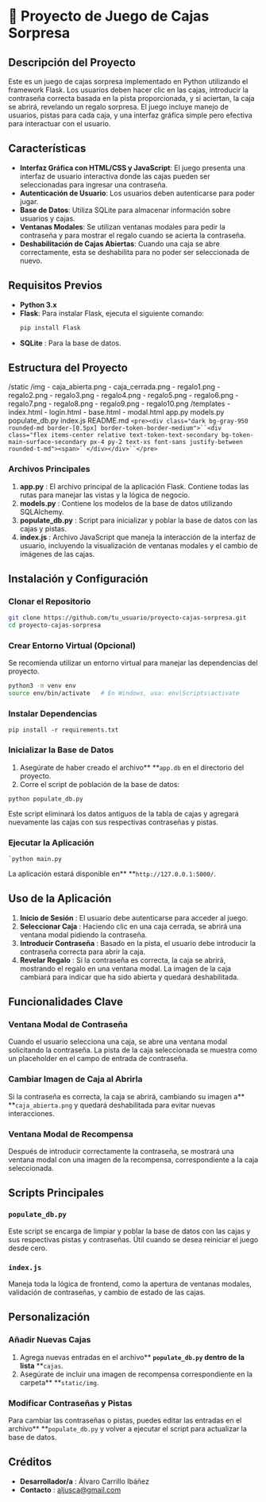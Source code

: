 # 🎁 Proyecto de Juego de Cajas Sorpresa

## Descripción del Proyecto

Este es un juego de cajas sorpresa implementado en Python utilizando el framework Flask. Los usuarios deben hacer clic en las cajas, introducir la contraseña correcta basada en la pista proporcionada, y si aciertan, la caja se abrirá, revelando un regalo sorpresa. El juego incluye manejo de usuarios, pistas para cada caja, y una interfaz gráfica simple pero efectiva para interactuar con el usuario.

## Características

- **Interfaz Gráfica con HTML/CSS y JavaScript**: El juego presenta una interfaz de usuario interactiva donde las cajas pueden ser seleccionadas para ingresar una contraseña.
- **Autenticación de Usuario**: Los usuarios deben autenticarse para poder jugar.
- **Base de Datos**: Utiliza SQLite para almacenar información sobre usuarios y cajas.
- **Ventanas Modales**: Se utilizan ventanas modales para pedir la contraseña y para mostrar el regalo cuando se acierta la contraseña.
- **Deshabilitación de Cajas Abiertas**: Cuando una caja se abre correctamente, esta se deshabilita para no poder ser seleccionada de nuevo.

## Requisitos Previos

- **Python 3.x**
- **Flask**: Para instalar Flask, ejecuta el siguiente comando:
  ```bash
  pip install Flask
  ```

* **SQLite** : Para la base de datos.


## Estructura del Proyecto

/static
    /img
        - caja_abierta.png
        - caja_cerrada.png
        - regalo1.png
        - regalo2.png
        - regalo3.png
        - regalo4.png
        - regalo5.png
        - regalo6.png
        - regalo7.png
        - regalo8.png
        - regalo9.png
        - regalo10.png
/templates
    - index.html
    - login.html
    - base.html
    - modal.html
app.py
models.py
populate_db.py
index.js
README.md
`<pre><div class="dark bg-gray-950 rounded-md border-[0.5px] border-token-border-medium">``<div class="flex items-center relative text-token-text-secondary bg-token-main-surface-secondary px-4 py-2 text-xs font-sans justify-between rounded-t-md"><span>``</div></div>``</pre>`

### Archivos Principales

1. **app.py** : El archivo principal de la aplicación Flask. Contiene todas las rutas para manejar las vistas y la lógica de negocio.
2. **models.py** : Contiene los modelos de la base de datos utilizando SQLAlchemy.
3. **populate_db.py** : Script para inicializar y poblar la base de datos con las cajas y pistas.
4. **index.js** : Archivo JavaScript que maneja la interacción de la interfaz de usuario, incluyendo la visualización de ventanas modales y el cambio de imágenes de las cajas.


## Instalación y Configuración

### Clonar el Repositorio

```bash
git clone https://github.com/tu_usuario/proyecto-cajas-sorpresa.git
cd proyecto-cajas-sorpresa
```


### Crear Entorno Virtual (Opcional)

Se recomienda utilizar un entorno virtual para manejar las dependencias del proyecto.

```bash
python3 -m venv env
source env/bin/activate   # En Windows, usa: env\Scripts\activate

```

### Instalar Dependencias

```
pip install -r requirements.txt

```


### Inicializar la Base de Datos

1. Asegúrate de haber creado el archivo** **`app.db` en el directorio del proyecto.
2. Corre el script de población de la base de datos:

```
python populate_db.py

```

Este script eliminará los datos antiguos de la tabla de cajas y agregará nuevamente las cajas con sus respectivas contraseñas y pistas.


### Ejecutar la Aplicación

```
`python main.py

```

La aplicación estará disponible en** **`http://127.0.0.1:5000/`.


## Uso de la Aplicación

1. **Inicio de Sesión** : El usuario debe autenticarse para acceder al juego.
2. **Seleccionar Caja** : Haciendo clic en una caja cerrada, se abrirá una ventana modal pidiendo la contraseña.
3. **Introducir Contraseña** : Basado en la pista, el usuario debe introducir la contraseña correcta para abrir la caja.
4. **Revelar Regalo** : Si la contraseña es correcta, la caja se abrirá, mostrando el regalo en una ventana modal. La imagen de la caja cambiará para indicar que ha sido abierta y quedará deshabilitada.

## Funcionalidades Clave

### Ventana Modal de Contraseña

Cuando el usuario selecciona una caja, se abre una ventana modal solicitando la contraseña. La pista de la caja seleccionada se muestra como un placeholder en el campo de entrada de contraseña.

### Cambiar Imagen de Caja al Abrirla

Si la contraseña es correcta, la caja se abrirá, cambiando su imagen a** **`caja_abierta.png` y quedará deshabilitada para evitar nuevas interacciones.

### Ventana Modal de Recompensa

Después de introducir correctamente la contraseña, se mostrará una ventana modal con una imagen de la recompensa, correspondiente a la caja seleccionada.

## Scripts Principales

### `populate_db.py`

Este script se encarga de limpiar y poblar la base de datos con las cajas y sus respectivas pistas y contraseñas. Útil cuando se desea reiniciar el juego desde cero.

### `index.js`

Maneja toda la lógica de frontend, como la apertura de ventanas modales, validación de contraseñas, y cambio de estado de las cajas.

## Personalización

### Añadir Nuevas Cajas

1. Agrega nuevas entradas en el archivo** **`populate_db.py` dentro de la lista** **`cajas`.
2. Asegúrate de incluir una imagen de recompensa correspondiente en la carpeta** **`static/img`.

### Modificar Contraseñas y Pistas

Para cambiar las contraseñas o pistas, puedes editar las entradas en el archivo** **`populate_db.py` y volver a ejecutar el script para actualizar la base de datos.

## Créditos

* **Desarrollador/a** : Álvaro Carrillo Ibáñez
* **Contacto** :  [aljusca@gmail.com]()
